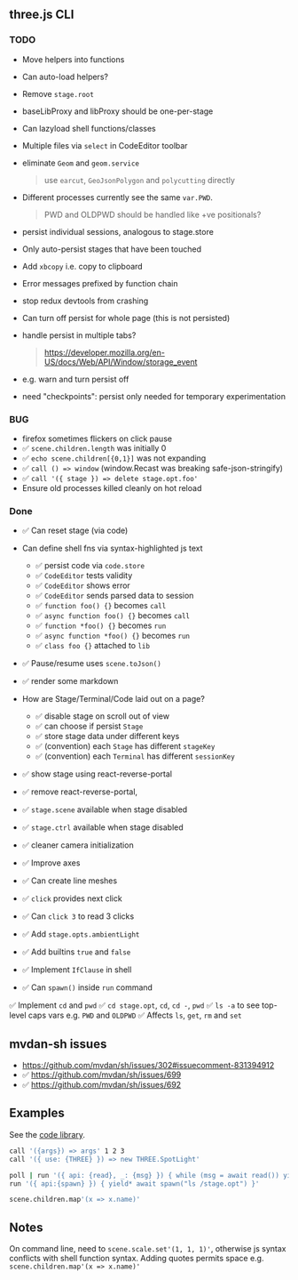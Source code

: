 ## three.js CLI

### TODO

- Move helpers into functions
- Can auto-load helpers?
- Remove `stage.root`

- baseLibProxy and libProxy should be one-per-stage

- Can lazyload shell functions/classes
- Multiple files via `select` in CodeEditor toolbar

- eliminate `Geom` and `geom.service`
  > use `earcut`, `GeoJsonPolygon` and `polycutting` directly
- Different processes currently see the same `var.PWD`.
  > PWD and OLDPWD should be handled like +ve positionals?

- persist individual sessions, analogous to stage.store
- Only auto-persist stages that have been touched

- Add `xbcopy` i.e. copy to clipboard
- Error messages prefixed by function chain
- stop redux devtools from crashing
- Can turn off persist for whole page (this is not persisted)
- handle persist in multiple tabs?
  > https://developer.mozilla.org/en-US/docs/Web/API/Window/storage_event
- e.g. warn and turn persist off
- need "checkpoints": persist only needed for temporary experimentation

### BUG

- firefox sometimes flickers on click pause
- ✅ `scene.children.length` was initially 0
- ✅ `echo scene.children[{0,1}]` was not expanding
- ✅ `call () => window` (window.Recast was breaking safe-json-stringify)
- ✅ `call '({ stage }) => delete stage.opt.foo'`
- Ensure old processes killed cleanly on hot reload


### Done

- ✅ Can reset stage (via code)

- Can define shell fns via syntax-highlighted js text
  - ✅ persist code via `code.store`
  - ✅ `CodeEditor` tests validity
  - ✅ `CodeEditor` shows error
  - ✅ `CodeEditor` sends parsed data to session
  - ✅ `function foo() {}` becomes `call`
  - ✅ `async function foo() {}` becomes `call`
  - ✅ `function *foo() {}` becomes `run`
  - ✅ `async function *foo() {}` becomes `run`
  - ✅ `class foo {}` attached to `lib`

- ✅ Pause/resume uses `scene.toJson()`
- ✅ render some markdown

- How are Stage/Terminal/Code laid out on a page?
  - ✅ disable stage on scroll out of view 
  - ✅ can choose if persist `Stage`
  - ✅ store stage data under different keys
  - ✅ (convention) each `Stage` has different `stageKey`
  - ✅ (convention) each `Terminal` has different `sessionKey`

- ✅ show stage using react-reverse-portal
- ✅ remove react-reverse-portal,
- ✅ `stage.scene` available when stage disabled
- ✅ `stage.ctrl` available when stage disabled
- ✅ cleaner camera initialization

- ✅ Improve axes
- ✅ Can create line meshes
- ✅ `click` provides next click
- ✅ Can `click 3` to read 3 clicks 
- ✅ Add `stage.opts.ambientLight`
- ✅ Add builtins `true` and `false`
- ✅ Implement `IfClause` in shell
- ✅ Can `spawn()` inside `run` command

✅ Implement `cd` and `pwd`
   ✅ `cd stage.opt`, `cd`, `cd -`, `pwd`
   ✅ `ls -a` to see top-level caps vars e.g. `PWD` and `OLDPWD`
   ✅ Affects `ls`, `get`, `rm` and `set`

## mvdan-sh issues

- https://github.com/mvdan/sh/issues/302#issuecomment-831394912
- ✅ https://github.com/mvdan/sh/issues/699
- ✅ https://github.com/mvdan/sh/issues/692

## Examples

See the [code library](../model/sh/code-library.ts).

```sh
call '({args}) => args' 1 2 3
call '({ use: {THREE} }) => new THREE.SpotLight'

poll | run '({ api: {read}, _: {msg} }) { while (msg = await read()) yield* ["hi", msg]; }'
run '({ api:{spawn} }) { yield* await spawn("ls /stage.opt") }'

scene.children.map'(x => x.name)'
```

## Notes

On command line, need to `scene.scale.set'(1, 1, 1)'`,
otherwise js syntax conflicts with shell function syntax.
Adding quotes permits space e.g. `scene.children.map'(x => x.name)'`
